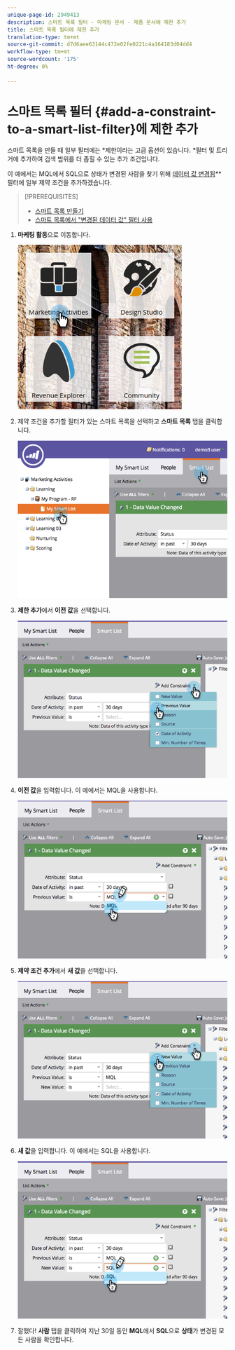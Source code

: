 ```yaml
---
unique-page-id: 2949413
description: 스마트 목록 필터 - 마케팅 문서 - 제품 문서에 제한 추가
title: 스마트 목록 필터에 제한 추가
translation-type: tm+mt
source-git-commit: d7d6aee63144c472e02fe0221c4a164183d04dd4
workflow-type: tm+mt
source-wordcount: '175'
ht-degree: 0%

---
```



# 스마트 목록 필터 {#add-a-constraint-to-a-smart-list-filter}에 제한 추가

스마트 목록을 만들 때 일부 필터에는 *제한이라는 고급 옵션이 있습니다. *필터 및 트리거에 추가하여 검색 범위를 더 좁힐 수 있는 추가 조건입니다.

이 예에서는 MQL에서 SQL으로 상태가 변경된 사람을 찾기 위해 [데이터 값 변경됨](../../../../product-docs/core-marketo-concepts/smart-campaigns/flow-actions/change-data-value.md)** 필터에 일부 제약 조건을 추가하겠습니다.

>[!PREREQUISITES]
>
>* [스마트 목록 만들기](../../../../product-docs/core-marketo-concepts/smart-lists-and-static-lists/creating-a-smart-list/create-a-smart-list.md)
>* [스마트 목록에서 &quot;변경된 데이터 값&quot; 필터 사용](use-the-data-value-changed-filter-in-a-smart-list.md)

>



1. **마케팅 활동**&#x200B;으로 이동합니다.

   ![](assets/ma-1.png)

1. 제약 조건을 추가할 필터가 있는 스마트 목록을 선택하고 **스마트 목록** 탭을 클릭합니다.

   ![](assets/two-3.png)

1. **제한 추가**&#x200B;에서 **이전 값**&#x200B;을 선택합니다.

   ![](assets/three-3.png)

1. **이전 값**&#x200B;을 입력합니다. 이 예에서는 MQL을 사용합니다.

   ![](assets/four-2.png)

1. **제약 조건 추가**&#x200B;에서 **새 값**&#x200B;을 선택합니다.

   ![](assets/five.png)

1. **새 값**&#x200B;을 입력합니다. 이 예에서는 SQL을 사용합니다.

   ![](assets/six.png)

1. 잘했다! **사람** 탭을 클릭하여 지난 30일 동안 **MQL**&#x200B;에서 **SQL**&#x200B;으로 **상태**&#x200B;가 변경된 모든 사람을 확인합니다.

